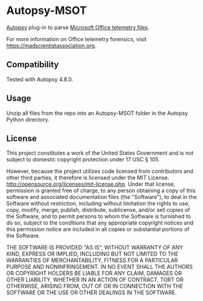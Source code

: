 # Autopsy-MSOT

[Autopsy](https://www.sleuthkit.org/autopsy/) plug-in to parse [Microsoft Office telemetry files](https://github.com/MadScientistAssociation/libmsot).

For more information on Office telemetry forensics, visit https://madscientistassociation.org.

## Compatibility
Tested with Autopsy 4.8.0.

## Usage
Unzip all files from the repo into an Autopsy-MSOT folder in the Autopsy Python directory.

## License

This project constitutes a work of the United States Government and is not subject to domestic copyright protection under 17 USC § 105.

However, because the project utilizes code licensed from contributors and other third parties, it therefore is licensed under the MIT License. http://opensource.org/licenses/mit-license.php. Under that license, permission is granted free of charge, to any person obtaining a copy of this software and associated documentation files (the "Software"), to deal in the Software without restriction, including without limitation the rights to use, copy, modify, merge, publish, distribute, sublicense, and/or sell copies of the Software, and to permit persons to whom the Software is furnished to do so, subject to the conditions that any appropriate copyright notices and this permission notice are included in all copies or substantial portions of the Software.

THE SOFTWARE IS PROVIDED "AS IS", WITHOUT WARRANTY OF ANY KIND, EXPRESS OR IMPLIED, INCLUDING BUT NOT LIMITED TO THE WARRANTIES OF MERCHANTABILITY, FITNESS FOR A PARTICULAR PURPOSE AND NONINFRINGEMENT. IN NO EVENT SHALL THE AUTHORS OR COPYRIGHT HOLDERS BE LIABLE FOR ANY CLAIM, DAMAGES OR OTHER LIABILITY, WHETHER IN AN ACTION OF CONTRACT, TORT OR OTHERWISE, ARISING FROM, OUT OF OR IN CONNECTION WITH THE SOFTWARE OR THE USE OR OTHER DEALINGS IN THE SOFTWARE.
